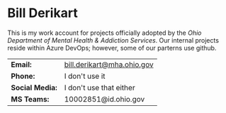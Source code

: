<h1>Bill Derikart</h1>
<p>This is my work account for projects officially adopted by the <i>Ohio Department of Mental Health & Addiction Services</i>. Our internal projects reside within Azure DevOps; however, some of our parterns use github.</p>
<table>
  <tr><td><b>Email:</b></td><td><a href="mailto:bill.derikart@mha.ohio.gov">bill.derikart@mha.ohio.gov</a></td></tr>
  <tr><td><b>Phone:</b></td><td>I don't use it</td></tr>
  <tr><td><b>Social Media:</b></td><td>I don't use that either</td></tr>
  <tr><td><b>MS Teams:</b></td><td>10002851@id.ohio.gov</i></td></tr>
</table>
&nbsp;
